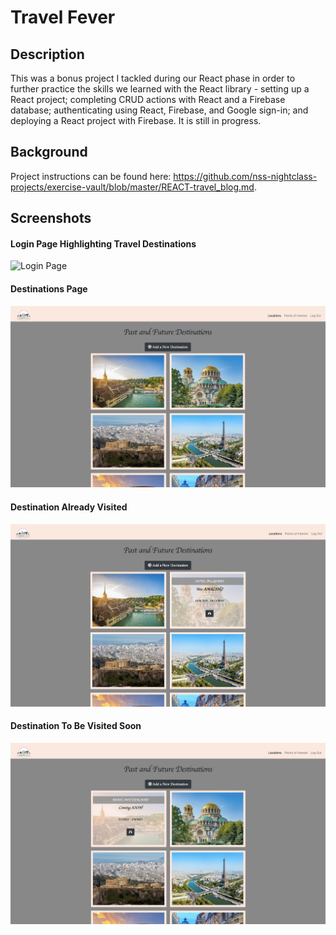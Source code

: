# Travel Fever

## Description
This was a bonus project I  tackled  during our React phase in order to further practice the skills  we learned with the React  library  - setting up a React project; completing CRUD actions with React and a Firebase database; authenticating using React, Firebase, and Google sign-in; and deploying a React project with Firebase. It is still  in progress. 

## Background
Project instructions can be found here: https://github.com/nss-nightclass-projects/exercise-vault/blob/master/REACT-travel_blog.md.

## Screenshots
#### Login Page Highlighting Travel Destinations
![Login Page](./travel-blog-screenshots/login.png)

#### Destinations Page 
![Destinations Page](./travel-blog-screenshots/destinations.png)

#### Destination Already Visited
![Visited Highlight](./travel-blog-screenshots/destination_visited.png)

#### Destination To Be Visited Soon
![Coming Soon Highlight](./travel-blog-screenshots/destination_future.png)

